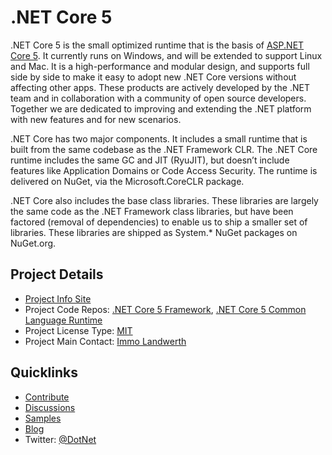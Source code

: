 # .NET Core 5

.NET Core 5 is the small optimized runtime that is the basis of [ASP.NET Core 5](http://www.dotnetfoundation.org/aspnet-5). It currently runs on Windows, and will be extended to support Linux and Mac. It is a high-performance and modular design, and supports full side by side to make it easy to adopt new .NET Core versions without affecting other apps. These products are actively developed by the .NET team and in collaboration with a community of open source developers. Together we are dedicated to improving and extending the .NET platform with new features and for new scenarios.

.NET Core has two major components. It includes a small runtime that is built from the same codebase as the .NET Framework CLR. The .NET Core runtime includes the same GC and JIT (RyuJIT), but doesn’t include features like Application Domains or Code Access Security. The runtime is delivered on NuGet, via the Microsoft.CoreCLR package. 

.NET Core also includes the base class libraries. These libraries are largely the same code as the .NET Framework class libraries, but have been factored (removal of dependencies) to enable us to ship a smaller set of libraries. These libraries are shipped as System.* NuGet packages on NuGet.org.

## Project Details

* [Project Info Site](https://github.com/Microsoft/dotnet)
* Project Code Repos:  [.NET Core 5 Framework](https://github.com/dotnet/corefx), [.NET Core 5 Common Language Runtime]( https://github.com/dotnet/coreCLR) 
* Project License Type: [MIT](https://github.com/dotnet/corefx/blob/master/LICENSE)
* Project Main Contact: [Immo Landwerth](https://github.com/terrajobst)

## Quicklinks
* [Contribute](https://github.com/dotnet/corefx/blob/master/CONTRIBUTING.md)
* [Discussions](http://forums.dotnetfoundation.org/) 
* [Samples](https://github.com/Microsoft/dotnetsamples)
* [Blog](http://blogs.msdn.com/b/dotnet/)
* Twitter: [@DotNet](https://twitter.com/dotnet)